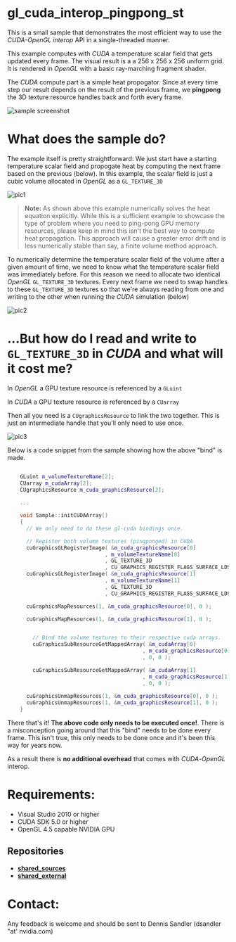 # gl\_cuda\_interop\_pingpong_st

This is a small sample that demonstrates the most efficient way to use the *CUDA-OpenGL* *interop* API in a single-threaded manner.

This example computes with *CUDA* a temperature scalar field that gets updated every frame. The visual result is a a 256 x 256 x 256 uniform grid. It is rendered in *OpenGL* with a basic ray-marching fragment shader.

The *CUDA* compute part is a simple heat propogator. Since at every time step our result depends on the result of the previous frame, we **pingpong** the 3D texture resource handles back and forth every frame.

![sample screenshot](https://github.com/nvpro-samples/gl_cuda_interop_pingpong_st/blob/master/doc/sample.png?raw=true)

# What does the sample do?

The example itself is pretty straightforward: We just start have a starting temperature scalar field and propogate heat by computing the next frame based on the previous (below). In this example, the scalar field is just a cubic volume allocated in *OpenGL* as a `GL_TEXTURE_3D`

![pic1](https://github.com/nvpro-samples/gl_cuda_interop_pingpong_st/blob/master/doc/pic_1.png?raw=true)

> **Note:** As shown above this example numerically solves the heat equation explicitly. While this is a sufficient example to showcase the type of problem where you need to ping-pong GPU memory resources, please keep in mind this isn't the best way to compute heat propagation. This approach will cause a greater error drift and is less numerically stable than say, a finite volume method approach.

To numerically determine the temperature scalar field of the volume after a given amount of time, we need to know what the temperature scalar field was immediately before. For this reason we need to allocate two identical *OpenGL* `GL_TEXTURE_3D` textures.
Every next frame we need to swap handles to these `GL_TEXTURE_3D` textures so that we're always reading from one and writing to the other when running the *CUDA* simulation (below)

![pic2](https://github.com/nvpro-samples/gl_cuda_interop_pingpong_st/blob/master/doc/pic_2.png?raw=true)

# ...But how do I read and write to `GL_TEXTURE_3D` in *CUDA* and what will it cost me?

In *OpenGL* a GPU texture resource is referenced by a `GLuint`

In *CUDA* a GPU texture resource is referenced by a `CUarray`

Then all you need is a `CUgraphicsResource` to link the two together. This is just an intermediate handle that you'll only need to use once.

![pic3](https://github.com/nvpro-samples/gl_cuda_interop_pingpong_st/blob/master/doc/pic_3.png?raw=true)

Below is a code snippet from the sample showing how the above "bind" is made.


```cpp

    GLuint m_volumeTextureName[2];
    CUarray m_cudaArray[2];
    CUgraphicsResource m_cuda_graphicsResource[2];
        
    ...

    void Sample::initCUDAArray()
    {
      // We only need to do these gl-cuda bindings once.

      // Register both volume textures (pingponged) in CUDA
      cuGraphicsGLRegisterImage( &m_cuda_graphicsResource[0]
                               , m_volumeTextureName[0]
                               , GL_TEXTURE_3D
                               , CU_GRAPHICS_REGISTER_FLAGS_SURFACE_LDST );
      cuGraphicsGLRegisterImage( &m_cuda_graphicsResource[1]
                               , m_volumeTextureName[1]
                               , GL_TEXTURE_3D
                               , CU_GRAPHICS_REGISTER_FLAGS_SURFACE_LDST );

      cuGraphicsMapResources(1, &m_cuda_graphicsResource[0], 0 );

      cuGraphicsMapResources(1, &m_cuda_graphicsResource[1], 0 );


        // Bind the volume textures to their respective cuda arrays.
        cuGraphicsSubResourceGetMappedArray( &m_cudaArray[0]
                                           , m_cuda_graphicsResource[0]
                                           , 0, 0 );

        cuGraphicsSubResourceGetMappedArray( &m_cudaArray[1]
                                           , m_cuda_graphicsResource[1]
                                           , 0, 0 );
                      
      cuGraphicsUnmapResources(1, &m_cuda_graphicsResource[0], 0 );
      cuGraphicsUnmapResources(1, &m_cuda_graphicsResource[1], 0 );
    }

```

There that's it! **The above code only needs to be executed once!**. There is a misconception going around that this "bind" needs to be done every frame. This isn't true, this only needs to be done once and it's been this way for years now.

As a result there is **no additional overhead** that comes with *CUDA*-*OpenGL* interop.

# Requirements:
 - Visual Studio 2010 or higher
 - CUDA SDK 5.0 or higher
 - OpenGL 4.5 capable NVIDIA GPU

## Repositories
 - **[shared_sources](https://github.com/nvpro-samples/shared_sources)**
 - **[shared_external](https://github.com/nvpro-samples/shared_external)**

# Contact:

Any feedback is welcome and should be sent to Dennis Sandler (dsandler "at' nvidia.com)

